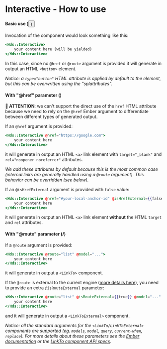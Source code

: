 # Interactive - How to use

#### Basic use (<button>)

Invocation of the component would look something like this:

```handlebars
<Hds::Interactive>
    your content here (will be yielded)
</Hds::Interactive>
```

In this case, since no `@href` or `@route` argument is provided it will generate in output an HTML `<button>` element.

_Notice: a `type="button"` HTML attribute is applied by default to the element, but this can be overwritten using the "splattributes"._

#### With "@href" parameter (<a>)

**🚨 ATTENTION**: we can't support the direct use of the `href` HTML attribute because we need to rely on the `@href` Ember argument to differentiate between different types of generated output.

If an `@href` argument is provided:

```handlebars
<Hds::Interactive @href="https://google.com">
    your content here
</Hds::Interactive>
```

it will generate in output an HTML `<a>` link element with `target="_blank"` and `rel="noopener noreferrer"` attributes.

_We add these attributes by default because this is the most common case (internal links are generally handled using a `@route` argument). This behavior can be overridden (see below)._

If an `@isHrefExternal` argument is provided with `false` value:

```handlebars
<Hds::Interactive @href="#your-local-anchor-id" @isHrefExternal={{false}}>
    your content here
</Hds::Interactive>
```

it will generate in output an HTML `<a>` link element **without** the HTML `target` and `rel` attributes.

#### With "@route" parameter (<LinkTo>/<LinkToExternal>)

If a `@route` argument is provided:

```handlebars
<Hds::Interactive @route="list" @model="...">
    your content here
</Hds::Interactive>
```

it will generate in output a `<LinkTo>` component.

If the `@route` is external to the current engine ([more details here](https://ember-engines.com/docs/link-to-external)), you need to provide an extra `@isRouteExternal` parameter:

```handlebars
<Hds::Interactive @route="list" @isRouteExternal={{true}} @model="..." >
    your content here
</Hds::Interactive>
```

and it will generate in output a `<LinkToExternal>` component.

_Notice: all the standard arguments for the `<LinkTo/LinkToExternal>` components are supported (eg. `models`, `model`, `query`, `current-when`, `replace`). For more details about these parameters see the [Ember documentation](https://guides.emberjs.com/release/routing/linking-between-routes/#toc_the-linkto--component) or the [LinkTo component API specs](https://api.emberjs.com/ember/release/classes/Ember.Templates.components/methods/input?anchor=LinkTo)._